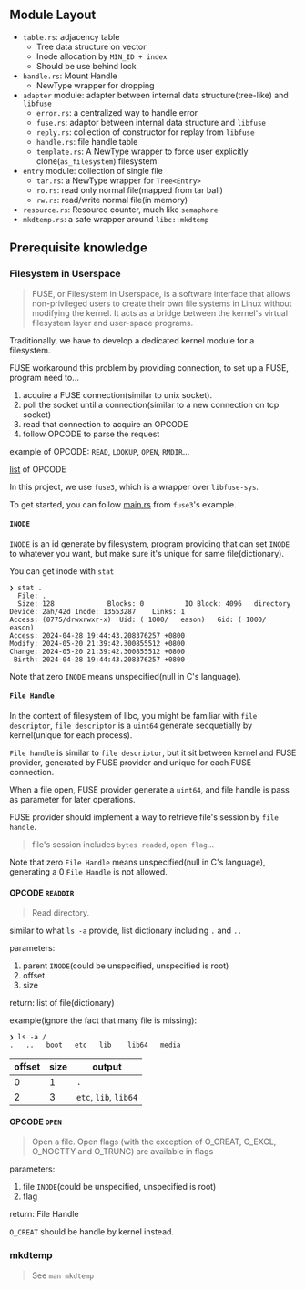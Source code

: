 ## Module Layout

- `table.rs`: adjacency table
  - Tree data structure on vector
  - Inode allocation by `MIN_ID + index`
  - Should be use behind lock
- `handle.rs`: Mount Handle
  - NewType wrapper for dropping
- `adapter` module: adapter between internal data structure(tree-like) and `libfuse`
  - `error.rs`: a centralized way to handle error
  - `fuse.rs`: adaptor between internal data structure and `libfuse`
  - `reply.rs`: collection of constructor for replay from `libfuse`
  - `handle.rs`: file handle table
  - `template.rs`: A NewType wrapper to force user explicitly clone(`as_filesystem`) filesystem
- `entry` module: collection of single file
  - `tar.rs`: a NewType wrapper for `Tree<Entry>`
  - `ro.rs`: read only normal file(mapped from tar ball)
  - `rw.rs`: read/write normal file(in memory)
- `resource.rs`: Resource counter, much like `semaphore`
- `mkdtemp.rs`: a safe wrapper around `libc::mkdtemp`

## Prerequisite knowledge

### Filesystem in Userspace

> FUSE, or Filesystem in Userspace, is a software interface that allows non-privileged users to create their own file systems in Linux without modifying the kernel.  It acts as a bridge between the kernel's virtual filesystem layer and user-space programs.

Traditionally, we have to develop a dedicated kernel module for a filesystem.

FUSE workaround this problem by providing connection, to set up a FUSE, program need to...

1. acquire a FUSE connection(similar to unix socket).
2. poll the socket until a connection(similar to a new connection on tcp socket)
3. read that connection to acquire an OPCODE
4. follow OPCODE to parse the request

example of OPCODE: `READ`, `LOOKUP`, `OPEN`, `RMDIR`...

[list](https://github.com/libfuse/libfuse/blob/6476b1c3ccde2fc4e8755858c96debf55aa0574b/lib/fuse_lowlevel.c#L2619) of OPCODE

In this project, we use `fuse3`, which is a wrapper over `libfuse-sys`.

To get started, you can follow [main.rs](https://github.com/Sherlock-Holo/fuse3/blob/master/examples/src/memfs/main.rs) from `fuse3`'s example.

#### `INODE`

`INODE` is an id generate by filesystem, program providing that can set `INODE` to whatever you want, but make sure it's unique for same file(dictionary).

You can get inode with `stat`
```
❯ stat .
  File: .
  Size: 128             Blocks: 0          IO Block: 4096   directory
Device: 2ah/42d Inode: 13553287    Links: 1
Access: (0775/drwxrwxr-x)  Uid: ( 1000/   eason)   Gid: ( 1000/   eason)
Access: 2024-04-28 19:44:43.208376257 +0800
Modify: 2024-05-20 21:39:42.300855512 +0800
Change: 2024-05-20 21:39:42.300855512 +0800
 Birth: 2024-04-28 19:44:43.208376257 +0800
```

Note that zero `INODE` means unspecified(null in C's language). 

#### `File Handle`

In the context of filesystem of libc, you might be familiar with `file descriptor`, `file descriptor` is a `uint64` generate secquetially by kernel(unique for each process).

`File handle` is similar to `file descriptor`, but it sit between kernel and FUSE provider, generated by FUSE provider and unique for each FUSE connection.

When a file open, FUSE provider generate a `uint64`, and file handle is pass as parameter for later operations.

FUSE provider should implement a way to retrieve file's session by `file handle`.

> file's session includes `bytes readed`, `open flag`...

Note that zero `File Handle` means unspecified(null in C's language), generating a 0 `File Handle` is not allowed. 

#### OPCODE `READDIR`

> Read directory.

similar to what `ls -a` provide, list dictionary including `.` and `..`

parameters:
1. parent `INODE`(could be unspecified, unspecified is root)
2. offset 
3. size

return: list of file(dictionary)

example(ignore the fact that many file is missing):

```
❯ ls -a /
.   ..   boot   etc   lib    lib64   media
```

| offset  | size  | output |
|  ----  | ----  | --- |
| 0  | 1 | `.` |
| 2 | 3 | `etc`, `lib`, `lib64` |

#### OPCODE `OPEN`

> Open a file. Open flags (with the exception of O_CREAT, O_EXCL, O_NOCTTY and O_TRUNC) are available in flags

parameters:
1. file `INODE`(could be unspecified, unspecified is root)
2. flag

return: File Handle

`O_CREAT` should be handle by kernel instead.

### mkdtemp

> See `man mkdtemp`
